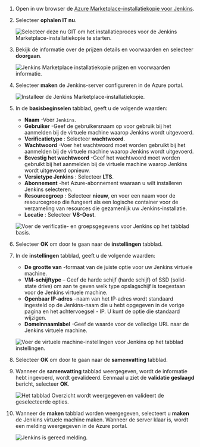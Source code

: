1. Open in uw browser de [Azure Marketplace-installatiekopie voor Jenkins](https://azuremarketplace.microsoft.com/marketplace/apps/azure-oss.jenkins?tab=Overview).

1. Selecteer **ophalen IT nu**.

    ![Selecteer deze nu GIT om het installatieproces voor de Jenkins Marketplace-installatiekopie te starten.](./media/jenkins-install-from-azure-marketplace-image/jenkins-install-get-it-now.png)

1. Bekijk de informatie over de prijzen details en voorwaarden en selecteer **doorgaan**.

    ![Jenkins Marketplace installatiekopie prijzen en voorwaarden informatie.](./media/jenkins-install-from-azure-marketplace-image/jenkins-install-pricing-and-terms.png)

1. Selecteer **maken** de Jenkins-server configureren in de Azure portal. 

    ![Installeer de Jenkins Marketplace-installatiekopie.](./media/jenkins-install-from-azure-marketplace-image/jenkins-install-create.png)

1. In de **basisbeginselen** tabblad, geeft u de volgende waarden:

    - **Naam** -Voer `Jenkins`.
    - **Gebruiker** -Geef de gebruikersnaam op voor gebruik bij het aanmelden bij de virtuele machine waarop Jenkins wordt uitgevoerd.
    - **Verificatietype** : Selecteer **wachtwoord**.
    - **Wachtwoord** -Voer het wachtwoord moet worden gebruikt bij het aanmelden bij de virtuele machine waarop Jenkins wordt uitgevoerd.
    - **Bevestig het wachtwoord** -Geef het wachtwoord moet worden gebruikt bij het aanmelden bij de virtuele machine waarop Jenkins wordt uitgevoerd opnieuw.
    - **Versietype Jenkins** : Selecteer **LTS**.
    - **Abonnement** -het Azure-abonnement waaraan u wilt installeren Jenkins selecteren.
    - **Resourcegroep** : Selecteer **nieuw**, en voer een naam voor de resourcegroep die fungeert als een logische container voor de verzameling van resources die gezamenlijk uw Jenkins-installatie.
    - **Locatie** : Selecteer **VS-Oost**.

    ![Voer de verificatie- en groepsgegevens voor Jenkins op het tabblad basis.](./media/jenkins-install-from-azure-marketplace-image/jenkins-configure-basic.png)

1. Selecteer **OK** om door te gaan naar de **instellingen** tabblad. 

1. In de **instellingen** tabblad, geeft u de volgende waarden:

    - **De grootte van** -formaat van de juiste optie voor uw Jenkins virtuele machine.
    - **VM-schijftype** – Geef de harde schijf (harde schijf) of SSD (solid-state drive) om aan te geven welk type opslagschijf is toegestaan voor de Jenkins virtuele machine.
    - **Openbaar IP-adres** -naam van het IP-adres wordt standaard ingesteld op de Jenkins-naam die u hebt opgegeven in de vorige pagina en het achtervoegsel - IP. U kunt de optie die standaard wijzigen.
    - **Domeinnaamlabel** -Geef de waarde voor de volledige URL naar de Jenkins virtuele machine.

    ![Voer de virtuele machine-instellingen voor Jenkins op het tabblad instellingen.](./media/jenkins-install-from-azure-marketplace-image/jenkins-configure-settings.png)

1. Selecteer **OK** om door te gaan naar de **samenvatting** tabblad.

1. Wanneer de **samenvatting** tabblad weergegeven, wordt de informatie hebt ingevoerd, wordt gevalideerd. Eenmaal u ziet de **validatie geslaagd** bericht, selecteer **OK**. 

    ![Het tabblad Overzicht wordt weergegeven en valideert de geselecteerde opties.](./media/jenkins-install-from-azure-marketplace-image/jenkins-configure-summary.png)

1. Wanneer de **maken** tabblad worden weergegeven, selecteert u **maken** de Jenkins virtuele machine maken. Wanneer de server klaar is, wordt een melding weergegeven in de Azure portal.

    ![Jenkins is gereed melding.](./media/jenkins-install-from-azure-marketplace-image/jenkins-install-notification.png)